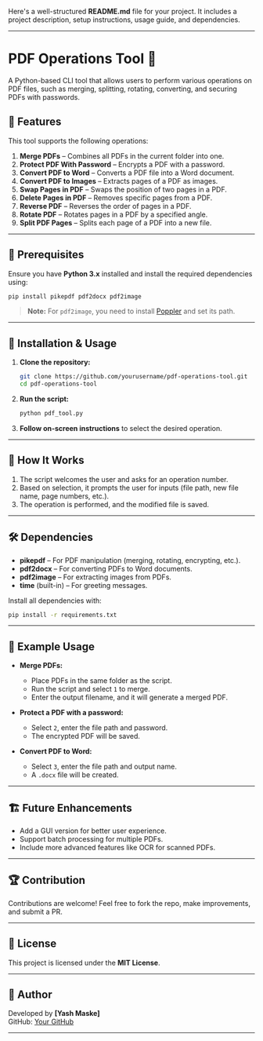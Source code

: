 Here's a well-structured **README.md** file for your project. It includes a project description, setup instructions, usage guide, and dependencies.

---

# **PDF Operations Tool 📝**

A Python-based CLI tool that allows users to perform various operations on PDF files, such as merging, splitting, rotating, converting, and securing PDFs with passwords.

## 🚀 Features

This tool supports the following operations:

1. **Merge PDFs** – Combines all PDFs in the current folder into one.  
2. **Protect PDF With Password** – Encrypts a PDF with a password.  
3. **Convert PDF to Word** – Converts a PDF file into a Word document.  
4. **Convert PDF to Images** – Extracts pages of a PDF as images.  
5. **Swap Pages in PDF** – Swaps the position of two pages in a PDF.  
6. **Delete Pages in PDF** – Removes specific pages from a PDF.  
7. **Reverse PDF** – Reverses the order of pages in a PDF.  
8. **Rotate PDF** – Rotates pages in a PDF by a specified angle.  
9. **Split PDF Pages** – Splits each page of a PDF into a new file.  

---

## 📌 Prerequisites

Ensure you have **Python 3.x** installed and install the required dependencies using:

```sh
pip install pikepdf pdf2docx pdf2image
```

> **Note:** For `pdf2image`, you need to install [Poppler](https://github.com/oschwartz10612/poppler-windows/releases) and set its path.

---

## 📂 Installation & Usage

1. **Clone the repository:**
   ```sh
   git clone https://github.com/yourusername/pdf-operations-tool.git
   cd pdf-operations-tool
   ```

2. **Run the script:**
   ```sh
   python pdf_tool.py
   ```

3. **Follow on-screen instructions** to select the desired operation.

---

## 🔧 How It Works

1. The script welcomes the user and asks for an operation number.
2. Based on selection, it prompts the user for inputs (file path, new file name, page numbers, etc.).
3. The operation is performed, and the modified file is saved.

---

## 🛠 Dependencies

- **pikepdf** – For PDF manipulation (merging, rotating, encrypting, etc.).
- **pdf2docx** – For converting PDFs to Word documents.
- **pdf2image** – For extracting images from PDFs.
- **time** (built-in) – For greeting messages.

Install all dependencies with:

```sh
pip install -r requirements.txt
```

---

## 📝 Example Usage

- **Merge PDFs:**  
  - Place PDFs in the same folder as the script.
  - Run the script and select `1` to merge.
  - Enter the output filename, and it will generate a merged PDF.

- **Protect a PDF with a password:**
  - Select `2`, enter the file path and password.
  - The encrypted PDF will be saved.

- **Convert PDF to Word:**
  - Select `3`, enter the file path and output name.
  - A `.docx` file will be created.

---

## 🏗️ Future Enhancements

- Add a GUI version for better user experience.
- Support batch processing for multiple PDFs.
- Include more advanced features like OCR for scanned PDFs.

---

## 🏆 Contribution

Contributions are welcome! Feel free to fork the repo, make improvements, and submit a PR.

---

## 📜 License

This project is licensed under the **MIT License**.

---

## 🤝 Author

Developed by **[Yash Maske]**  
GitHub: [Your GitHub](https://github.com/yash-maske)

---

